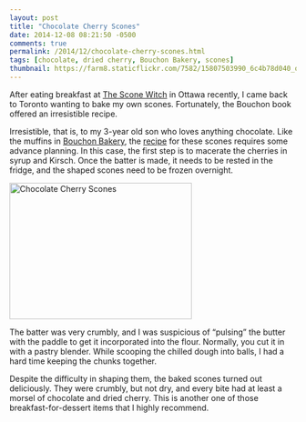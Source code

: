 ```yaml
---
layout: post
title: "Chocolate Cherry Scones"
date: 2014-12-08 08:21:50 -0500
comments: true
permalink: /2014/12/chocolate-cherry-scones.html
tags: [chocolate, dried cherry, Bouchon Bakery, scones]
thumbnail: https://farm8.staticflickr.com/7582/15807503990_6c4b78d040_q.jpg
---
```


After eating breakfast at [The Scone
Witch](http://www.yelp.ca/biz/the-scone-witch-ottawa-3) in Ottawa
recently, I came back to Toronto wanting to bake my own scones. Fortunately,
the Bouchon book offered an irresistible recipe.

Irresistible, that is, to my 3-year old son who loves anything
chocolate. Like the muffins in [Bouchon Bakery](/tag/bouchon-bakery/),
the
[recipe](http://sweetsundaymornings.com/post/42746231207/chocolate-cherry-scones)
for these scones requires some advance planning.  In this case, the
first step is to macerate the cherries in syrup and Kirsch.  Once
the batter is made, it needs to be rested in the fridge, and the
shaped scones need to be frozen overnight.

<a href="https://www.flickr.com/photos/gnuf/15807503990"
title="Chocolate Cherry Scones by Eric Fung, on Flickr"><img
src="https://farm8.staticflickr.com/7582/15807503990_6c4b78d040_n.jpg"
width="320" height="240" alt="Chocolate Cherry Scones"></a>

The batter was very crumbly, and I was suspicious of “pulsing” the
butter with the paddle to get it incorporated into the flour. Normally,
you cut it in with a pastry blender. While scooping the chilled dough
into balls, I had a hard time keeping the chunks together.

Despite the difficulty in shaping them, the baked scones turned out
deliciously. They were crumbly, but not dry, and every bite had at
least a morsel of chocolate and dried cherry. This is another one
of those breakfast-for-dessert items that I highly recommend.

